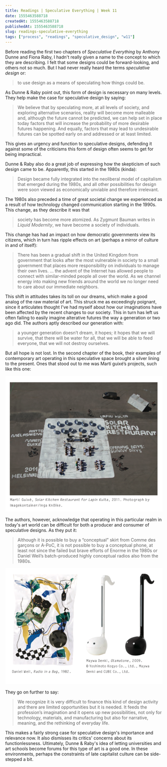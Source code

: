 ```yaml
---
title: Readings | Speculative Everything | Week 11
date: 1555463588718
createdAt: 1555463588718
publishedAt: 1555463588718
slug: readings-speculative-everything
tags: ["process", "readings", "speculative_design", "w11"]
---
```


Before reading the first two chapters of _Speculative Everything_ by Anthony Dunne and Fiona Raby, I hadn't really given a name to the concept to which they are describing. I felt that some designs could be forward-looking, and others not so much. But I had never really heard the terms _speculative design_ or:

> to use design as a means of speculating how things could be.

As Dunne & Raby point out, this form of design is necessary on many levels. They help make the case for speculative design by saying:

> We believe that by speculating more, at all levels of society, and exploring alternative scenarios, reality will become more malleable and, although the future cannot be predicted, we can help set in place today factors that will increase the probability of more desirable futures happening. And equally, factors that may lead to undesirable futures can be spotted early on and addressed or at least limited.

This gives an urgency and function to speculative designs, defending it against some of the criticisms this form of design often seems to get for being impractical.

Dunne & Raby also do a great job of expressing how the skepticism of such design came to be. Apparently, this started in the 1980s (kinda):

> Design became fully integrated into the neoliberal model of capitalism that emerged during the 1980s, and all other possibilities for design were soon viewed as economically unviable and therefore irrelevant.

The 1980s also preceded a time of great societal change we experienced as a result of how technology changed communication starting in the 1990s. This change, as they describe it was that

> society has become more atomized. As Zygmunt Bauman writes in _Liquid Modernity_, we have become a society of individuals.

This change has had an impact on how democratic governments view its citizens, which in turn has ripple effects on art (perhaps a mirror of culture in and of itself):

> There has been a gradual shift in the United Kingdom from government that looks after the most vulnerable in society to a small government that places more responsibility on individuals to manage their own lives. ... the advent of the Internet has allowed people to connect with similar-minded people all over the world. As we channel energy into making new friends around the world we no longer need to care about our immediate neighbors.

This shift in attitudes takes its toll on our dreams, which make a good analog of the raw material of art. This struck me as exceedingly poignant, since it articulates thought I've had myself about how our imaginations have been affected by the recent changes to our society. This in turn has left us often failing to easily imagine alterative futures the way a generation or two ago did. The authors aptly described our generation with:

> a younger generation doesn’t dream, it hopes; it hopes that we will survive, that there will be water for all, that we will be able to feed everyone, that we will not destroy ourselves.

But all hope is not lost. In the second chapter of the book, their examples of contemporary art operating in this speculative space brought a silver lining to the present. Ones that stood out to me was Martí guixé’s projects, such like this one:

![](./restaurant.png)

The authors, however, acknowledge that operating in this particular realm in today's art world can be difficult for both a producer and consumer of speculative designs. As they put it:

> Although it is possible to buy a “conceptual” skirt from Comme des garçons or A-PoC, it is not possible to buy a conceptual phone, at least not since the failed but brave efforts of Enorme in the 1980s or Daniel Weil’s batch-produced highly conceptual radios also from the 1980s.

![](./concept_phones.png)

They go on further to say:

> We recognize it is very difficult to finance this kind of design activity and there are limited opportunities but it is needed. It feeds the profession’s imagination and it opens up new possibilities, not only for technology, materials, and manufacturing but also for narrative, meaning, and the rethinking of everyday life.

This makes a fairly strong case for speculative design's importance and relevance now. It also dismisses its critics' concerns about its functionlessness. Ultimately, Dunne & Raby's idea of letting universities and art schools become forums for this type of art is a good one. In these environments, perhaps the constraints of late capitalist culture can be side-stepped a bit.
